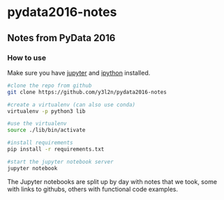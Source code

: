# pydata2016-notes

## Notes from PyData 2016

### How to use


Make sure you have [jupyter](http://jupyter.org/) and [ipython](https://ipython.org/) installed.


```bash
#clone the repo from github
git clone https://github.com/y3l2n/pydata2016-notes

#create a virtualenv (can also use conda)
virtualenv -p python3 lib

#use the virtualenv
source ./lib/bin/activate

#install requirements
pip install -r requirements.txt

#start the jupyter notebook server
jupyter notebook

```
The Jupyter notebooks are split up by day with notes that we took, some with links to githubs, others with functional code examples. 